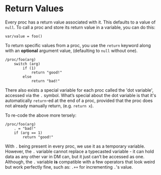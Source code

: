 # Return Values

Every proc has a return value associated with it. This defaults to a value of `null`.
To call a proc and store its return value in a variable, you can do this:

```dm
var/value = foo()
```

To return specific values from a proc, you use the `return` keyword along with an **optional** argument value, (defaulting to `null` without one).

```dm
/proc/foo(arg)
	switch (arg)
		if (1)
			return "good!"
		else
			return "bad!"
```

There also exists a special variable for each proc called the 'dot variable', accessed via the `.` symbol.
What’s special about the dot variable is that it's automatically `return`-ed at the end of a proc, provided that the proc does not already manually return, (e.g. `return x`).

To re-code the above more tersely:

```dm
/proc/foo(arg)
	. = "bad!"
	if (arg == 1)
		return "good!"
```

With `.` being present in every proc, we use it as a temporary variable. However, the `.` variable cannot replace a typecasted variable - it can hold data as any other var in DM can, but it just can’t be accessed as one. Although, the `.` variable **is** compatible with a few operators that look weird but work perfectly fine, such as: `.++` for incrementing `.`'s value.
